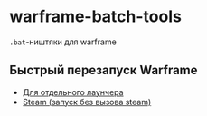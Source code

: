 # warframe-batch-tools

`.bat`-ништяки для warframe

## Быстрый перезапуск Warframe
- [Для отдельного лаунчера](https://github.com/N3M1X10/warframe-batch-tools/blob/main/src/restart-warframe-launcher.bat)
- [Steam (запуск без вызова steam)](https://github.com/N3M1X10/warframe-batch-tools/blob/main/src/restart-warframe-steam.bat)
